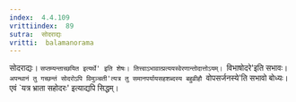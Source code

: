 ```yaml
---
index:  4.4.109
vrittiindex:  89
sutra:  सोदराद्यः
vritti:  balamanorama 
---
```


सोदराद्यः। `सप्तम्यन्ताच्छयित इत्यर्थे' इति शेषः। तित्त्वाऽभावात्प्रत्ययस्वेरणान्तोदात्तोऽयम्। `विभाषोदरे'इति सभावः। `अपन्थानं तु गच्छन्तं सोदरोऽपि विमुञ्चती'त्यत्र तु समानपर्यायसहशब्दस्य बहुव्रीहौ `वोपसर्जनस्ये'ति सभावो बोध्यः। एवं `यत्र भ्राता सहोदरः' इत्याद्यपि सिद्धम्। 

